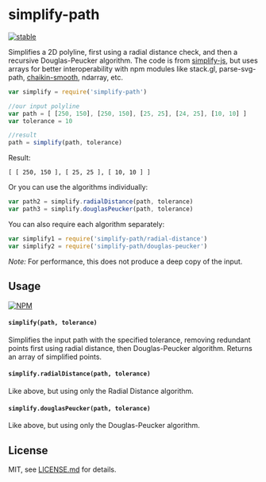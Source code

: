 # simplify-path

[![stable](http://badges.github.io/stability-badges/dist/stable.svg)](http://github.com/badges/stability-badges)

Simplifies a 2D polyline, first using a radial distance check, and then a recursive Douglas-Peucker algorithm. The code is from [simplify-js](https://github.com/mourner/simplify-js), but uses arrays for better interoperability with npm modules like stack.gl, parse-svg-path, [chaikin-smooth](https://www.npmjs.org/package/chaikin-smooth), ndarray, etc. 

```js
var simplify = require('simplify-path')

//our input polyline
var path = [ [250, 150], [250, 150], [25, 25], [24, 25], [10, 10] ]
var tolerance = 10

//result
path = simplify(path, tolerance)
```

Result: 

```
[ [ 250, 150 ], [ 25, 25 ], [ 10, 10 ] ]
```

Or you can use the algorithms individually:

```js
var path2 = simplify.radialDistance(path, tolerance)
var path3 = simplify.douglasPeucker(path, tolerance)
```

You can also require each algorithm separately:

```js
var simplify1 = require('simplify-path/radial-distance')
var simplify2 = require('simplify-path/douglas-peucker')
```

*Note:* For performance, this does not produce a deep copy of the input. 

## Usage

[![NPM](https://nodei.co/npm/simplify-path.png)](https://nodei.co/npm/simplify-path/)

#### `simplify(path, tolerance)`

Simplifies the input path with the specified tolerance, removing redundant points first using radial distance, then Douglas-Peucker algorithm. Returns an array of simplified points.

#### `simplify.radialDistance(path, tolerance)`

Like above, but using only the Radial Distance algorithm.

#### `simplify.douglasPeucker(path, tolerance)`

Like above, but using only the Douglas-Peucker algorithm.

## License

MIT, see [LICENSE.md](http://github.com/mattdesl/simplify-path/blob/master/LICENSE.md) for details.

